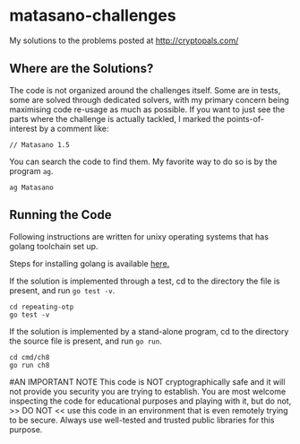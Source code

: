 # matasano-challenges
My solutions to the problems posted at http://cryptopals.com/


## Where are the Solutions?
The code is not organized around the challenges itself. Some are in tests, some are solved through dedicated solvers,
with my primary concern being maximising code re-usage as much as possible. If you want to just see the parts where
the challenge is actually tackled, I marked the points-of-interest by a comment like:

```
// Matasano 1.5
```

You can search the code to find them. My favorite way to do so is by the program `ag`.

```
ag Matasano
```


## Running the Code
Following instructions are written for unixy operating systems that has golang toolchain set up.

Steps for installing golang is available [here.](https://golang.org/doc/install)

If the solution is implemented through a test, cd to the directory the file is present, and run `go test -v`.

```
cd repeating-otp
go test -v
```

If the solution is implemented by a stand-alone program, cd to the directory the source file is present, and run `go run`.

```
cd cmd/ch8
go run ch8
```


#AN IMPORTANT NOTE
This code is NOT cryptographically safe and it will not provide you security you are trying to establish. You are
most welcome inspecting the code for educational purposes and playing with it, but do not, >> DO NOT << use this code
in an environment that is even remotely trying to be secure. Always use well-tested and trusted public libraries for
this purpose.